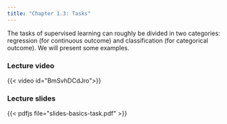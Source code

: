 ```yaml
---
title: "Chapter 1.3: Tasks"
---
```

The tasks of supervised learning can roughly be divided in two categories: regression (for continuous outcome) and classification (for categorical outcome). We will present some examples.

<!--more-->

### Lecture video

{{< video id="BmSvhDCdJro">}}

### Lecture slides

{{< pdfjs file="slides-basics-task.pdf" >}}